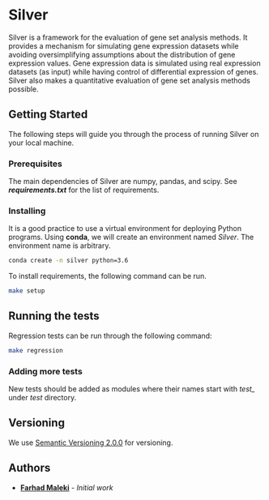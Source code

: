 # Silver

Silver is a framework for the evaluation of gene set analysis methods. It provides a mechanism for simulating gene expression datasets while avoiding oversimplifying assumptions about the distribution of gene expression values. Gene expression data is simulated using real expression datasets (as input) while having control of differential expression of genes. Silver also makes a quantitative evaluation of gene set analysis methods possible.

## Getting Started
The following steps will guide you through the process of running Silver on your local machine.

### Prerequisites

The main dependencies of Silver are numpy, pandas, and scipy. See _**requirements.txt**_ for the list of requirements.

### Installing
It is a good practice to use a virtual environment for deploying Python programs. Using **conda**, we will create an environment named *Silver*. The environment name is arbitrary.

```bash
conda create -n silver python=3.6
```
To install requirements, the following command can be run.

```bash
make setup
```

## Running the tests

Regression tests can be run through the following command:

```bash
make regression
```

### Adding more tests

New tests should be added as modules where their names start with *test_* under *test* directory.


## Versioning

We use [Semantic Versioning 2.0.0](http://semver.org/) for versioning.

## Authors

* [**Farhad Maleki**](https://github.com/FarhadMaleki) - *Initial work* 

